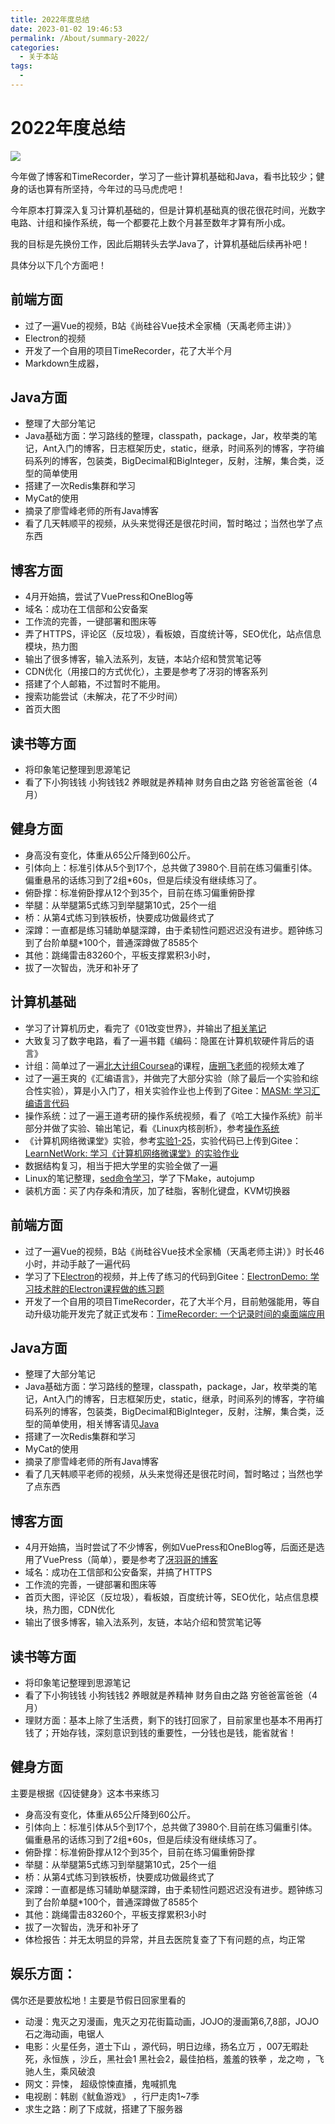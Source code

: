 ```yaml
---
title: 2022年度总结
date: 2023-01-02 19:46:53
permalink: /About/summary-2022/
categories:
  - 关于本站
tags:
  - 
---
```


# 2022年度总结

![](https://image.peterjxl.com/blog/blog50.jpg)

今年做了博客和TimeRecorder，学习了一些计算机基础和Java，看书比较少；健身的话也算有所坚持，今年过的马马虎虎吧！

今年原本打算深入复习计算机基础的，但是计算机基础真的很花很花时间，光数字电路、计组和操作系统，每一个都要花上数个月甚至数年才算有所小成。

我的目标是先换份工作，因此后期转头去学Java了，计算机基础后续再补吧！

<!-- more -->

具体分以下几个方面吧！




## 前端方面

* 过了一遍Vue的视频，B站《尚硅谷Vue技术全家桶（天禹老师主讲）》
* Electron的视频
* 开发了一个自用的项目TimeRecorder，花了大半个月
* Markdown生成器，


## Java方面

* 整理了大部分笔记
* Java基础方面：学习路线的整理，classpath，package，Jar，枚举类的笔记，Ant入门的博客，日志框架历史，static，继承，时间系列的博客，字符编码系列的博客，包装类，BigDecimal和BigInteger，反射，注解，集合类，泛型的简单使用
* 搭建了一次Redis集群和学习
* MyCat的使用
* 摘录了廖雪峰老师的所有Java博客
* 看了几天韩顺平的视频，从头来觉得还是很花时间，暂时略过；当然也学了点东西


## 博客方面

* 4月开始搞，尝试了VuePress和OneBlog等
* 域名：成功在工信部和公安备案
* 工作流的完善，一键部署和图床等
* 弄了HTTPS，评论区（反垃圾），看板娘，百度统计等，SEO优化，站点信息模块，热力图
* 输出了很多博客，输入法系列，友链，本站介绍和赞赏笔记等
* CDN优化（用接口的方式优化），主要是参考了冴羽的博客系列
* 搭建了个人邮箱，不过暂时不能用。
* 搜索功能尝试（未解决，花了不少时间）
* 首页大图


## 读书等方面

* 将印象笔记整理到思源笔记
* 看了下小狗钱钱 小狗钱钱2   养眼就是养精神   财务自由之路   穷爸爸富爸爸（4月）





## 健身方面

* 身高没有变化，体重从65公斤降到60公斤。
* 引体向上：标准引体从5个到17个，总共做了3980个.目前在练习偏重引体。偏重悬吊的话练习到了2组*60s，但是后续没有继续练习了。
* 俯卧撑：标准俯卧撑从12个到35个，目前在练习偏重俯卧撑
* 举腿：从举腿第5式练习到举腿第10式，25个一组
* 桥：从第4式练习到铁板桥，快要成功做最终式了
* 深蹲：一直都是练习辅助单腿深蹲，由于柔韧性问题迟迟没有进步。题钟练习到了台阶单腿*100个，普通深蹲做了8585个
* 其他：跳绳雷击83260个，平板支撑累积3小时，
* 拔了一次智齿，洗牙和补牙了






## 计算机基础

* 学习了计算机历史，看完了《01改变世界》，并输出了[相关笔记](https://www.peterjxl.com/ComputerHistory/introduce/)
* 大致复习了数字电路，看了一遍书籍《编码：隐匿在计算机软硬件背后的语言》
* 计组：简单过了一遍[北大计组Coursea](https://www.coursera.org/learn/jisuanji-zucheng/home/week/1)的课程，[唐朔飞老师](https://www.bilibili.com/video/BV1WW411Q7PF/)的视频太难了
* 过了一遍王爽的《汇编语言》，并做完了大部分实验（除了最后一个实验和综合性实验），算是小入门了，相关实验作业也上传到了Gitee：[MASM: 学习汇编语言代码](https://gitee.com/peterjxl/masm)
* 操作系统：过了一遍王道考研的操作系统视频，看了《哈工大操作系统》前半部分并做了实验、输出笔记，看《Linux内核剖析》，参考[操作系统](https://www.peterjxl.com/ComputerOS/before-learn/)
* 《计算机网络微课堂》实验，参考[实验1-25](https://www.peterjxl.com/Network/lab1-PacketTracer/)，实验代码已上传到Gitee：[LearnNetWork: 学习《计算机网络微课堂》的实验作业](https://gitee.com/peterjxl/learn-net-work)
* 数据结构复习，相当于把大学里的实验全做了一遍
* Linux的笔记整理，[sed命令学习](https://www.peterjxl.com/Linux/sed/)，学了下Make，autojump
* 装机方面：买了内存条和清灰，加了硅脂，客制化键盘，KVM切换器


## 前端方面

* 过了一遍Vue的视频，B站《尚硅谷Vue技术全家桶（天禹老师主讲）》时长46小时，并动手敲了一遍代码
* 学习了下[Electron](https://www.bilibili.com/video/BV177411s7Lt/?spm_id_from=333.337.search-card.all.click&vd_source=75da020020273864e366b53a452c8ad9)的视频，并上传了练习的代码到Gitee：[ElectronDemo: 学习技术胖的Electron课程做的练习题](https://gitee.com/peterjxl/ElectronDemo)
* 开发了一个自用的项目TimeRecorder，花了大半个月，目前勉强能用，等自动升级功能开发完了就正式发布：[TimeRecorder: 一个记录时间的桌面端应用](https://gitee.com/peterjxl/TimeRecorder)


## Java方面

* 整理了大部分笔记
* Java基础方面：学习路线的整理，classpath，package，Jar，枚举类的笔记，Ant入门的博客，日志框架历史，static，继承，时间系列的博客，字符编码系列的博客，包装类，BigDecimal和BigInteger，反射，注解，集合类，泛型的简单使用，相关博客请见[Java ](https://www.peterjxl.com/Java/)
* 搭建了一次Redis集群和学习
* MyCat的使用
* 摘录了廖雪峰老师的所有Java博客
* 看了几天韩顺平老师的视频，从头来觉得还是很花时间，暂时略过；当然也学了点东西


## 博客方面

* 4月开始搞，当时尝试了不少博客，例如VuePress和OneBlog等，后面还是选用了VuePress（简单），要是参考了[冴羽哥的博客](https://github.com/mqyqingfeng/Blog/issues/279)
* 域名：成功在工信部和公安备案，并搞了HTTPS
* 工作流的完善，一键部署和图床等
* 首页大图，评论区（反垃圾），看板娘，百度统计等，SEO优化，站点信息模块，热力图，CDN优化
* 输出了很多博客，输入法系列，友链，本站介绍和赞赏笔记等


## 读书等方面

* 将印象笔记整理到思源笔记
* 看了下小狗钱钱 小狗钱钱2   养眼就是养精神   财务自由之路   穷爸爸富爸爸（4月）
* 理财方面：基本上除了生活费，剩下的钱打回家了，目前家里也基本不用再打钱了；开始存钱，深刻意识到钱的重要性，一分钱也是钱，能省就省！


## 健身方面

主要是根据《囚徒健身》这本书来练习

* 身高没有变化，体重从65公斤降到60公斤。
* 引体向上：标准引体从5个到17个，总共做了3980个.目前在练习偏重引体。偏重悬吊的话练习到了2组*60s，但是后续没有继续练习了。
* 俯卧撑：标准俯卧撑从12个到35个，目前在练习偏重俯卧撑
* 举腿：从举腿第5式练习到举腿第10式，25个一组
* 桥：从第4式练习到铁板桥，快要成功做最终式了
* 深蹲：一直都是练习辅助单腿深蹲，由于柔韧性问题迟迟没有进步。题钟练习到了台阶单腿*100个，普通深蹲做了8585个
* 其他：跳绳雷击83260个，平板支撑累积3小时
* 拔了一次智齿，洗牙和补牙了
* 体检报告：并无太明显的异常，并且去医院复查了下有问题的点，均正常


## 娱乐方面：

偶尔还是要放松地！主要是节假日回家里看的

* 动漫：鬼灭之刃漫画，鬼灭之刃花街篇动画，JOJO的漫画第6,7,8部，JOJO石之海动画，电锯人
* 电影：火星任务，道士下山 ，源代码，明日边缘，扬名立万  ，007无暇赴死，永恒族 ，沙丘，黑社会1   黑社会2，最佳拍档，羞羞的铁拳 ，龙之吻 ，飞驰人生，乘风破浪
* 网文：异悚， 超级惊悚直播，鬼喊抓鬼
* 电视剧：韩剧《鱿鱼游戏》 ，行尸走肉1~7季
* 求生之路：刷了下成就，搭建了下服务器

